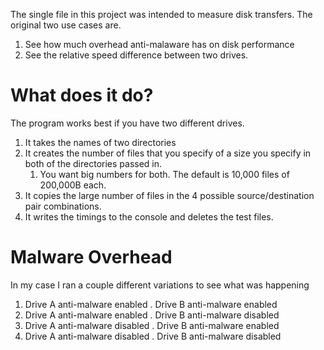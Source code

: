 The single file in this project was intended to measure disk transfers.  The original two use cases are.
1. See how much overhead anti-malaware has on disk performance
1. See the relative speed difference between two drives.

# What does it do?
The program works best if you have two different drives.  

1. It takes the names of two directories 
1. It creates the number of files that you specify of a size you specify in both of the directories passed in.
    1. You want big numbers for both.  The default is 10,000 files of 200,000B each.
1. It copies the large number of files in the 4 possible source/destination pair combinations. 
1. It writes the timings to the console and deletes the test files.

# Malware Overhead
In my case I ran a couple different variations to see what was happening
1. Drive A anti-malware enabled .  Drive B anti-malware enabled
1. Drive A anti-malware enabled .  Drive B anti-malware disabled
1. Drive A anti-malware disabled .  Drive B anti-malware enabled
1. Drive A anti-malware disabled .  Drive B anti-malware disabled
